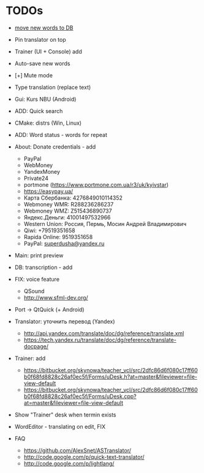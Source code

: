 # TODOs

- [move new words to DB](https://docs.google.com/spreadsheets/d/1m8uh17iOzbM5aj8NWxBxTZbrDobUbOsJepj_sH9Uz_A/edit)
- Pin translator on top
- Trainer (UI + Console) add
- Auto-save new words
- [+] Mute mode
- Type translation (replace text)
- Gui: Kurs NBU (Android)
- ADD: Quick search
- CMake: distrs (Win, Linux)
- ADD: Word status - words for repeat

- About: Donate credentials - add

  - PayPal
  - WebMoney
  - YandexMoney
  - Private24
  - portmone (https://www.portmone.com.ua/r3/uk/kyivstar)
  - https://easypay.ua/
  - Карта Сбербанка: 4276849010114352
  - Webmoney WMR: R288236286237
  - Webmoney WMZ: Z515436890737
  - Яндекс.Деньги: 41001497532966
  - Western Union: Россия, Пермь, Мосин Андрей Владимирович
  - Qiwi: +79519351658
  - Rapida Online: 9519351658
  - PayPal: superdusha@yandex.ru

- Main: print preview
- DB: transcription - add

- FIX: voice feature

  - QSound
  - http://www.sfml-dev.org/

- Port -> QtQuick (+ Android)

- Translator: уточнить перевод (Yandex)

  - http://api.yandex.com/translate/doc/dg/reference/translate.xml
  - https://tech.yandex.ru/translate/doc/dg/reference/translate-docpage/

- Trainer: add

  - https://bitbucket.org/skynowa/teacher_vcl/src/2dfc86d6f080c17ff60b0f68fd8828c26af0ec5f/Forms/uDesk.h?at=master&fileviewer=file-view-default
  - https://bitbucket.org/skynowa/teacher_vcl/src/2dfc86d6f080c17ff60b0f68fd8828c26af0ec5f/Forms/uDesk.cpp?at=master&fileviewer=file-view-default

- Show "Trainer" desk when termin exists
- WordEditor - translating on edit, FIX

- FAQ

  - https://github.com/AlexSnet/ASTranslator/
  - http://code.google.com/p/quick-text-translator/
  - http://code.google.com/p/lightlang/